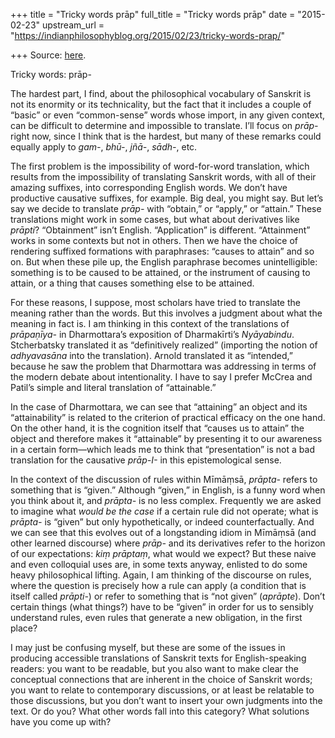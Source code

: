 +++
title = "Tricky words prāp"
full_title = "Tricky words prāp"
date = "2015-02-23"
upstream_url = "https://indianphilosophyblog.org/2015/02/23/tricky-words-prap/"

+++
Source: [here](https://indianphilosophyblog.org/2015/02/23/tricky-words-prap/).

Tricky words: prāp-

The hardest part, I find, about the philosophical vocabulary of Sanskrit
is not its enormity or its technicality, but the fact that it includes a
couple of “basic” or even “common-sense” words whose import, in any
given context, can be difficult to determine and impossible to
translate. I’ll focus on *prāp-* right now, since I think that is the
hardest, but many of these remarks could equally apply to *gam-*,
*bhū-*, *jñā-*, *sādh-*, etc.

The first problem is the impossibility of word-for-word translation,
which results from the impossibility of translating Sanskrit words, with
all of their amazing suffixes, into corresponding English words. We
don’t have productive causative suffixes, for example. Big deal, you
might say. But let’s say we decide to translate *prāp-* with “obtain,”
or “apply,” or “attain.” These translations might work in some cases,
but what about derivatives like *prāpti*? “Obtainment” isn’t English.
“Application” is different. “Attainment” works in some contexts but not
in others. Then we have the choice of rendering suffixed formations with
paraphrases: “causes to attain” and so on. But when these pile up, the
English paraphrase becomes unintelligible: something is to be caused to
be attained, or the instrument of causing to attain, or a thing that
causes something else to be attained.

For these reasons, I suppose, most scholars have tried to translate the
meaning rather than the words. But this involves a judgment about what
the meaning in fact is. I am thinking in this context of the
translations of *prāpaṇīya-* in Dharmottara’s exposition of
Dharmakīrti’s *Nyāyabindu*. Stcherbatsky translated it as “definitively
realized” (importing the notion of *adhyavasāna* into the translation).
Arnold translated it as “intended,” because he saw the problem that
Dharmottara was addressing in terms of the modern debate about
intentionality. I have to say I prefer McCrea and Patil’s simple and
literal translation of “attainable.”

In the case of Dharmottara, we can see that “attaining” an object and
its “attainability” is related to the criterion of practical efficacy on
the one hand. On the other hand, it is the cognition itself that “causes
us to attain” the object and therefore makes it “attainable” by
presenting it to our awareness in a certain form—which leads me to think
that “presentation” is not a bad translation for the causative *prāp-I-*
in this epistemological sense.

In the context of the discussion of rules within Mīmāṃsā, *prāpta-*
refers to something that is “given.” Although “given,” in English, is a
funny word when you think about it, and *prāpta-* is no less complex.
Frequently we are asked to imagine what *would be the case* if a certain
rule did not operate; what is *prāpta-* is “given” but only
hypothetically, or indeed counterfactually. And we can see that this
evolves out of a longstanding idiom in Mīmāṃsā (and other learned
discourse) where *prāp-* and its derivatives refer to the horizon of our
expectations: *kiṃ prāptaṃ*, what would we expect? But these naive and
even colloquial uses are, in some texts anyway, enlisted to do some
heavy philosophical lifting. Again, I am thinking of the discourse on
rules, where the question is precisely how a rule can apply (a condition
that is itself called *prāpti-*) or refer to something that is “not
given” (*aprāpte*). Don’t certain things (what things?) have to be
“given” in order for us to sensibly understand rules, even rules that
generate a new obligation, in the first place?

I may just be confusing myself, but these are some of the issues in
producing accessible translations of Sanskrit texts for English-speaking
readers: you want to be readable, but you also want to make clear the
conceptual connections that are inherent in the choice of Sanskrit
words; you want to relate to contemporary discussions, or at least be
relatable to those discussions, but you don’t want to insert your own
judgments into the text. Or do you? What other words fall into this
category? What solutions have you come up with?
